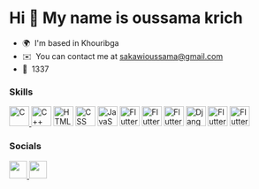 Hi 👋 My name is oussama krich
==============================

*   🌍  I'm based in Khouribga
*   ✉️  You can contact me at [sakawioussama@gmail.com](mailto:sakawioussama@gmail.com)
*   🧠  1337
### Skills
<p align="left">
      <a href="https://docs.microsoft.com/en-us/cpp/?view=msvc-170" target="_blank" rel="noreferrer">
        <img src="https://raw.githubusercontent.com/danielcranney/readme-generator/main/public/icons/skills/c-colored.svg" width="36" height="36" alt="C" />
      </a>
      
<a href="https://docs.microsoft.com/en-us/cpp/?view=msvc-170" style="text-decoration: none;">
  <img src="https://img.icons8.com/?size=512&id=40669&format=png" width="36" height="36" alt="C++" />
</a>
  
<a href="https://developer.mozilla.org/en-US/docs/Web/HTML" target="_blank" rel="noreferrer" style="text-decoration: none;">
  <img src="https://img.icons8.com/?size=512&id=20909&format=png" width="36" height="36" alt="HTML" />
</a>

<a href="https://developer.mozilla.org/en-US/docs/Web/CSS" target="_blank" rel="noreferrer" style="text-decoration: none;">
  <img src="https://img.icons8.com/?size=2x&id=21278&format=png" width="36" height="36" alt="CSS" />
</a>

<a href="https://developer.mozilla.org/en-US/docs/Web/JavaScript" target="_blank" rel="noreferrer" style="text-decoration: none;">
  <img src="https://raw.githubusercontent.com/danielcranney/readme-generator/main/public/icons/skills/javascript-colored.svg" width="36" height="36" alt="JavaScript" />
</a>

<a  href="https://tailwindcss.com/" target="_blank" rel="noreferrer" style="text-decoration: none;">
  <img src="https://skillicons.dev/icons?i=tailwind" width="36" height="36" alt="Flutter" />
</a>
  
<a href="https://react.dev/" target="_blank" rel="noreferrer" style="text-decoration: none;">
  <img src="https://skillicons.dev/icons?i=react" width="36" height="36" alt="Flutter" />
</a>

<a href="https://nextjs.org/" target="_blank" rel="noreferrer" style="text-decoration: none;">
  <img src="https://skillicons.dev/icons?i=nextjs" width="36" height="36" alt="Flutter" />
</a>

<a href="https://www.djangoproject.com" target="_blank" rel="noreferrer" style="text-decoration: none;">
  <img src="https://skillicons.dev/icons?i=django" width="36" height="36" alt="Django" />
</a>

<a href="https://flutter.dev/" target="_blank" rel="noreferrer" style="text-decoration: none;">
  <img src="https://skillicons.dev/icons?i=flutter" width="36" height="36" alt="Flutter" />
</a>


<a href="https://www.docker.com/" target="_blank" rel="noreferrer" style="text-decoration: none;">
  <img src="https://skillicons.dev/icons?i=docker" width="36" height="36" alt="Flutter" />
</a>


</p>
                    
 ### Socials
<p align="left">  
  <a href="https://www.twitter.com/OSakawi" target="_blank" rel="noreferrer">
    <img src="https://skillicons.dev/icons?i=twitter" width="32" height="32" />
  </a>
  <a href="https://www.linkedin.com/in/oussamakrich/" target="_blank" rel="noreferrer">
    <img src="https://skillicons.dev/icons?i=linkedin" width="32" height="32" />
  </a>

</p>
